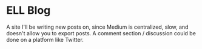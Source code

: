 # ELL Blog

A site I'll be writing new posts on, since Medium is centralized, slow, and doesn't allow you to export posts.
A comment section / discussion could be done on a platform like Twitter.
